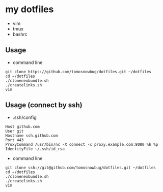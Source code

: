 my dotfiles
========

- vim
- tmux
- bashrc


## Usage

- command line
```
git clone https://github.com/tomosnowbug/dotfiles.git ~/dotfiles
cd ~/dotfiles
./cloneneobundle.sh
./createlinks.sh
vim
```

## Usage (connect by ssh)

- .ssh/config

```
Host github.com
User git
Hostname ssh.github.com
Port 443
ProxyCommand /usr/bin/nc -X connect -x proxy.example.com:8080 %h %p
IdentityFile ~/.ssh/id_rsa
```

- command line
```
git clone ssh://git@github.com/tomosnowbug/dotfiles.git ~/dotfiles
cd ~/dotfiles
./cloneneobundle.sh
./createlinks.sh
vim
```


